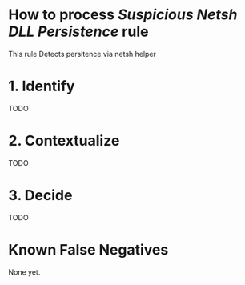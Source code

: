 # How to process *Suspicious Netsh DLL Persistence* rule
This rule Detects persitence via netsh helper

# 1. Identify
TODO

# 2. Contextualize
TODO

# 3. Decide
TODO

# Known False Negatives
None yet.
